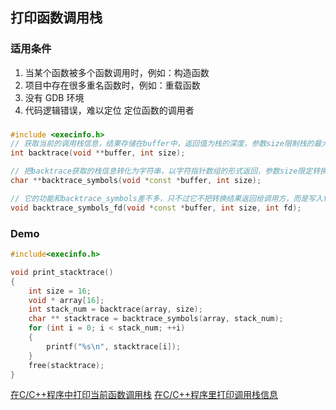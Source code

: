 ## 打印函数调用栈
### 适用条件
1. 当某个函数被多个函数调用时，例如：构造函数
2. 项目中存在很多重名函数时，例如：重载函数
3. 没有 GDB 环境
4. 代码逻辑错误，难以定位
定位函数的调用者

### 
```C++
#include <execinfo.h>
// 获取当前的调用栈信息，结果存储在buffer中，返回值为栈的深度，参数size限制栈的最大深度，即最大取size步的栈信息。
int backtrace(void **buffer, int size);

// 把backtrace获取的栈信息转化为字符串，以字符指针数组的形式返回，参数size限定转换的深度，一般用backtrace调用的返回值。
char **backtrace_symbols(void *const *buffer, int size);

// 它的功能和backtrace_symbols差不多，只不过它不把转换结果返回给调用方，而是写入fd指定的文件描述符。
void backtrace_symbols_fd(void *const *buffer, int size, int fd);
```

### Demo
```C++
#include<execinfo.h>

void print_stacktrace()
{
    int size = 16;
    void * array[16];
    int stack_num = backtrace(array, size);
    char ** stacktrace = backtrace_symbols(array, stack_num);
    for (int i = 0; i < stack_num; ++i)
    {
        printf("%s\n", stacktrace[i]);
    }
    free(stacktrace);
}
```


[在C/C++程序中打印当前函数调用栈](https://blog.csdn.net/rheostat/article/details/8523598)
[在C/C++程序里打印调用栈信息](https://blog.csdn.net/rheostat/article/details/8523598)